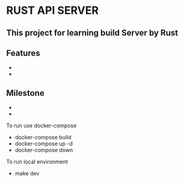 # RUST API SERVER

## This project for learning build Server by Rust

## Features
-
-

## Milestone
-
-

To run use docker-compose
- docker-compose build
- docker-compose up -d
- docker-compose down

To run local environment
- make dev